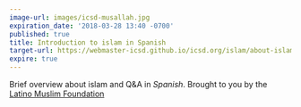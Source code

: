 ```yaml
---
image-url: images/icsd-musallah.jpg
expiration_date: '2018-03-28 13:40 -0700'
published: true
title: Introduction to islam in Spanish
target-url: https://webmaster-icsd.github.io/icsd.org/islam/about-islam-a-brief-introduction
expire: true
---
```

Brief overview about islam and Q&A in _Spanish_. Brought to you by the [Latino Muslim Foundation](/icsd.org/about-us/mission-and-vision)
